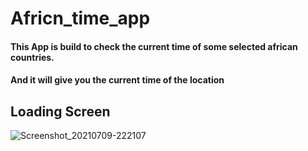 # Africn_time_app

#### This App is build to check the current time of some selected african countries.
 #### And it will give you the current time of the location
## Loading Screen
![Screenshot_20210709-222107](https://user-images.githubusercontent.com/61844423/125138225-2b73e100-e106-11eb-8026-5964d689e94d.png)
